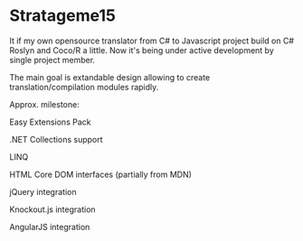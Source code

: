 Stratageme15
============

It if my own opensource translator from C# to Javascript project build on C# Roslyn and Coco/R a little. 
Now it's being under active development by single project member.

The main goal is extandable design allowing to create translation/compilation modules rapidly.



Approx. milestone:

Easy Extensions Pack

.NET Collections support

LINQ

HTML Core DOM interfaces (partially from MDN)

jQuery integration

Knockout.js integration

AngularJS integration
